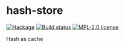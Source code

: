 # hash-store

[![Hackage](https://img.shields.io/hackage/v/hash-store.svg)](https://hackage.haskell.org/package/hash-store)
[![Build status](https://secure.travis-ci.org/kowainik/hash-store.svg)](https://travis-ci.org/kowainik/hash-store)
[![MPL-2.0 license](https://img.shields.io/badge/license-MPL--2.0-blue.svg)](https://github.com/kowainik/hash-store/blob/master/LICENSE)

Hash as cache
